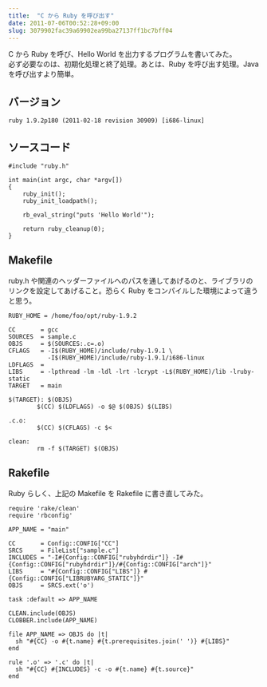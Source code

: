 ```yaml
---
title:  "C から Ruby を呼び出す"
date: 2011-07-06T00:52:28+09:00
slug: 3079902fac39a69902ea99ba27137ff1bc7bff04
---
```

C から Ruby を呼び、Hello World を出力するプログラムを書いてみた。  
必ず必要なのは、初期化処理と終了処理。あとは、Ruby を呼び出す処理。Java を呼び出すより簡単。

## バージョン
```
ruby 1.9.2p180 (2011-02-18 revision 30909) [i686-linux]
```

## ソースコード

```
#include "ruby.h"

int main(int argc, char *argv[])
{
    ruby_init();
    ruby_init_loadpath();

    rb_eval_string("puts 'Hello World'");

    return ruby_cleanup(0);
}
```


## Makefile
ruby.h や関連のヘッダーファイルへのパスを通してあげるのと、ライブラリのリンクを設定してあげること。恐らく Ruby をコンパイルした環境によって違うと思う。

```
RUBY_HOME = /home/foo/opt/ruby-1.9.2

CC       = gcc
SOURCES  = sample.c
OBJS     = $(SOURCES:.c=.o)
CFLAGS   = -I$(RUBY_HOME)/include/ruby-1.9.1 \
           -I$(RUBY_HOME)/include/ruby-1.9.1/i686-linux
LDFLAGS  =
LIBS     = -lpthread -lm -ldl -lrt -lcrypt -L$(RUBY_HOME)/lib -lruby-static
TARGET   = main

$(TARGET): $(OBJS)
        $(CC) $(LDFLAGS) -o $@ $(OBJS) $(LIBS)

.c.o:
        $(CC) $(CFLAGS) -c $<

clean:
        rm -f $(TARGET) $(OBJS)
```

## Rakefile
Ruby らしく、上記の Makefile を Rakefile に書き直してみた。

```
require 'rake/clean'
require 'rbconfig'

APP_NAME = "main"

CC       = Config::CONFIG["CC"]
SRCS     = FileList["sample.c"]
INCLUDES = "-I#{Config::CONFIG["rubyhdrdir"]} -I#{Config::CONFIG["rubyhdrdir"]}/#{Config::CONFIG["arch"]}"
LIBS     = "#{Config::CONFIG["LIBS"]} #{Config::CONFIG["LIBRUBYARG_STATIC"]}"
OBJS     = SRCS.ext('o')

task :default => APP_NAME

CLEAN.include(OBJS)
CLOBBER.include(APP_NAME)

file APP_NAME => OBJS do |t|
  sh "#{CC} -o #{t.name} #{t.prerequisites.join(' ')} #{LIBS}"
end

rule '.o' => '.c' do |t|
  sh "#{CC} #{INCLUDES} -c -o #{t.name} #{t.source}"
end
```
